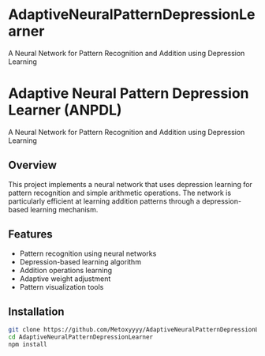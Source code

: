 # AdaptiveNeuralPatternDepressionLearner
A Neural Network for Pattern Recognition and Addition using Depression Learning

# Adaptive Neural Pattern Depression Learner (ANPDL)

A Neural Network for Pattern Recognition and Addition using Depression Learning

## Overview
This project implements a neural network that uses depression learning for pattern recognition and simple arithmetic operations. The network is particularly efficient at learning addition patterns through a depression-based learning mechanism.

## Features
- Pattern recognition using neural networks
- Depression-based learning algorithm
- Addition operations learning
- Adaptive weight adjustment
- Pattern visualization tools

## Installation
```bash
git clone https://github.com/Metoxyyyy/AdaptiveNeuralPatternDepressionLearner.git
cd AdaptiveNeuralPatternDepressionLearner
npm install

